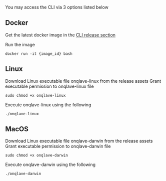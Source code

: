 You may access the CLI via 3 options listed below
## Docker
Get the latest docker image in the [CLI release section](https://github.com/onqlavelabs/onqlave.all/releases?q=cli&expanded=true)

Run the image
```
docker run -it {image_id} bash
```

## Linux
Download Linux executable file onqlave-linux from the release assets
Grant executable permission to onqlave-linux file
```
sudo chmod +x onqlave-linux
```
Execute onqlave-linux using the following

```
./onqlave-linux
```

## MacOS
Download Linux executable file onqlave-darwin from the release assets
Grant executable permission to onqlave-darwin file
```
sudo chmod +x onqlave-darwin
```
Execute onqlave-darwin using the following
```
./onqlave-darwin
```
